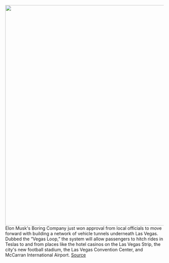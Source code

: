 <img src='https://cdn.vox-cdn.com/thumbor/Tx5pKqawByHOkhaBoINtmMjca9M=/0x0:1500x844/1200x800/filters:focal(630x302:870x542)/cdn.vox-cdn.com/uploads/chorus_image/image/70023130/IMG_20210222_152813_2.0.jpg' width='700px' /><br/>
Elon Musk's Boring Company just won approval from local officials to move forward with building a network of vehicle tunnels underneath Las Vegas. Dubbed the “Vegas Loop,” the system will allow passengers to hitch rides in Teslas to and from places like the hotel casinos on the Las Vegas Strip, the city's new football stadium, the Las Vegas Convention Center, and McCarran International Airport.
<a href='https://www.theverge.com/2021/10/20/22737228/elon-musk-boring-company-las-vegas-loop-strip'> Source <a/>